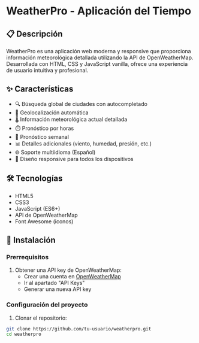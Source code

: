 # WeatherPro - Aplicación del Tiempo

## 📋 Descripción
WeatherPro es una aplicación web moderna y responsive que proporciona información meteorológica detallada utilizando la API de OpenWeatherMap. Desarrollada con HTML, CSS y JavaScript vanilla, ofrece una experiencia de usuario intuitiva y profesional.

## ✨ Características

- 🔍 Búsqueda global de ciudades con autocompletado
- 📍 Geolocalización automática
- 🌡️ Información meteorológica actual detallada
- ⏱️ Pronóstico por horas
- 📅 Pronóstico semanal
- 📊 Detalles adicionales (viento, humedad, presión, etc.)
- 🌐 Soporte multiidioma (Español)
- 📱 Diseño responsive para todos los dispositivos

## 🛠️ Tecnologías

- HTML5
- CSS3
- JavaScript (ES6+)
- API de OpenWeatherMap
- Font Awesome (iconos)

## 🚀 Instalación

### Prerrequisitos

1. Obtener una API key de OpenWeatherMap:
   - Crear una cuenta en [OpenWeatherMap](https://openweathermap.org/)
   - Ir al apartado "API Keys"
   - Generar una nueva API key

### Configuración del proyecto

1. Clonar el repositorio:
```bash
git clone https://github.com/tu-usuario/weatherpro.git
cd weatherpro